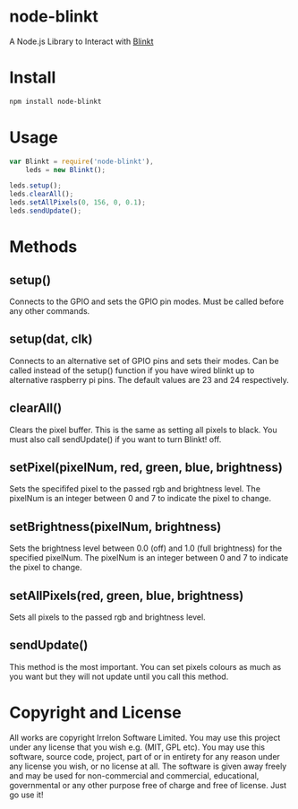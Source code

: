 # node-blinkt
A Node.js Library to Interact with [Blinkt](https://shop.pimoroni.com/products/blinkt)

# Install

```bash
npm install node-blinkt
```

# Usage

```js
var Blinkt = require('node-blinkt'),
	leds = new Blinkt();

leds.setup();
leds.clearAll();
leds.setAllPixels(0, 156, 0, 0.1);
leds.sendUpdate();
```

# Methods

## setup()
Connects to the GPIO and sets the GPIO pin modes. Must be called before any other commands.

## setup(dat, clk)
Connects to an alternative set of GPIO pins and sets their modes. Can be called instead of the setup() function if you have wired blinkt up to alternative raspberry pi pins. The default values are 23 and 24 respectively.

## clearAll()
Clears the pixel buffer. This is the same as setting all pixels to black. You must also call sendUpdate() if you want to turn Blinkt! off.

## setPixel(pixelNum, red, green, blue, brightness)
Sets the specififed pixel to the passed rgb and brightness level. The pixelNum is
an integer between 0 and 7 to indicate the pixel to change.

## setBrightness(pixelNum, brightness)
Sets the brightness level between 0.0 (off) and 1.0 (full brightness) for the specified pixelNum.
The pixelNum is an integer between 0 and 7 to indicate the pixel to change.

## setAllPixels(red, green, blue, brightness)
Sets all pixels to the passed rgb and brightness level.

## sendUpdate()
This method is the most important. You can set pixels colours as much as you want but they
will not update until you call this method.

# Copyright and License
All works are copyright Irrelon Software Limited. You may use this project under any license that you wish e.g. (MIT, GPL etc). You may use this software, source code, project, part of or in entirety for any reason under any license you wish, or no license at all. The software is given away freely and may be used for non-commercial and commercial, educational, governmental or any other purpose free of charge and free of license. Just go use it!
